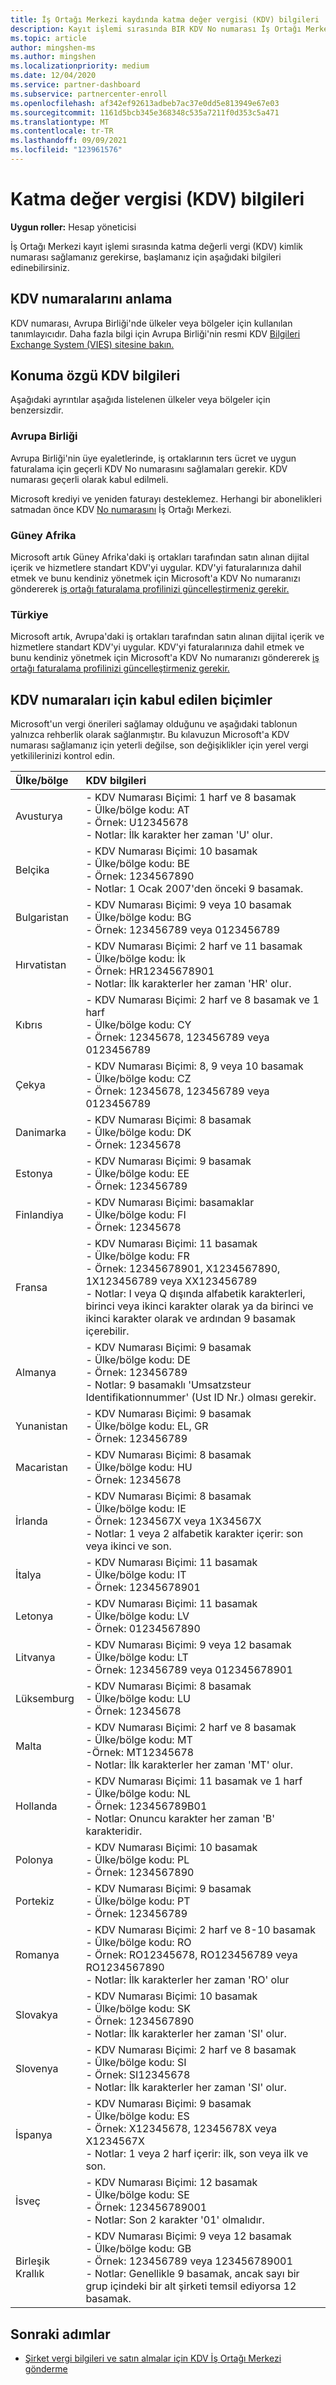 ```yaml
---
title: İş Ortağı Merkezi kaydında katma değer vergisi (KDV) bilgileri
description: Kayıt işlemi sırasında BIR KDV No numarası İş Ortağı Merkezi, bu bilgiler başlamanıza yardımcı olur.
ms.topic: article
author: mingshen-ms
ms.author: mingshen
ms.localizationpriority: medium
ms.date: 12/04/2020
ms.service: partner-dashboard
ms.subservice: partnercenter-enroll
ms.openlocfilehash: af342ef92613adbeb7ac37e0dd5e813949e67e03
ms.sourcegitcommit: 1161d5bcb345e368348c535a7211f0d353c5a471
ms.translationtype: MT
ms.contentlocale: tr-TR
ms.lasthandoff: 09/09/2021
ms.locfileid: "123961576"
---
```

# <a name="value-added-tax-vat-information"></a>Katma değer vergisi (KDV) bilgileri

**Uygun roller:** Hesap yöneticisi


İş Ortağı Merkezi kayıt işlemi sırasında katma değerli vergi (KDV) kimlik numarası sağlamanız gerekirse, başlamanız için aşağıdaki bilgileri edinebilirsiniz.

## <a name="understanding-vat-numbers"></a>KDV numaralarını anlama

KDV numarası, Avrupa Birliği'nde ülkeler veya bölgeler için kullanılan tanımlayıcıdır. Daha fazla bilgi için Avrupa Birliği'nin resmi KDV [Bilgileri Exchange System (VIES) sitesine bakın.](http://ec.europa.eu/taxation_customs/vies/vieshome.do)

## <a name="location-specific-vat-information"></a>Konuma özgü KDV bilgileri

Aşağıdaki ayrıntılar aşağıda listelenen ülkeler veya bölgeler için benzersizdir.

### <a name="european-union"></a>Avrupa Birliği

Avrupa Birliği'nin üye eyaletlerinde, iş ortaklarının ters ücret ve uygun faturalama için geçerli KDV No numarasını sağlamaları gerekir. KDV numarası geçerli olarak kabul edilmeli.

Microsoft krediyi ve yeniden faturayı desteklemez. Herhangi bir abonelikleri satmadan önce KDV [No numarasını](organization-tax-info.md) İş Ortağı Merkezi.

### <a name="south-africa"></a>Güney Afrika

Microsoft artık Güney Afrika'daki iş ortakları tarafından satın alınan dijital içerik ve hizmetlere standart KDV'yi uygular. KDV'yi faturalarınıza dahil etmek ve bunu kendiniz yönetmek için Microsoft'a KDV No numaranızı göndererek [iş ortağı faturalama profilinizi güncelleştirmeniz gerekir.](organization-tax-info.md)

### <a name="turkey"></a>Türkiye

Microsoft artık, Avrupa'daki iş ortakları tarafından satın alınan dijital içerik ve hizmetlere standart KDV'yi uygular. KDV'yi faturalarınıza dahil etmek ve bunu kendiniz yönetmek için Microsoft'a KDV No numaranızı göndererek [iş ortağı faturalama profilinizi güncelleştirmeniz gerekir.](organization-tax-info.md)

## <a name="accepted-formats-for-vat-numbers"></a>KDV numaraları için kabul edilen biçimler

Microsoft'un vergi önerileri sağlamay olduğunu ve aşağıdaki tablonun yalnızca rehberlik olarak sağlanmıştır. Bu kılavuzun Microsoft'a KDV numarası sağlamanız için yeterli değilse, son değişiklikler için yerel vergi yetkililerinizi kontrol edin.

|Ülke/bölge | KDV bilgileri |
|:------------|:----------|
|Avusturya  |- KDV Numarası Biçimi: 1 harf ve 8 basamak<br/>- Ülke/bölge kodu: AT<br/>- Örnek: U12345678<br/>- Notlar: İlk karakter her zaman 'U' olur. |
|Belçika  |- KDV Numarası Biçimi: 10 basamak<br/>- Ülke/bölge kodu: BE<br/>- Örnek: 1234567890<br/>- Notlar: 1 Ocak 2007'den önceki 9 basamak. |
| Bulgaristan  |- KDV Numarası Biçimi: 9 veya 10 basamak<br/>- Ülke/bölge kodu: BG<br/>- Örnek: 123456789 veya 0123456789 |
| Hırvatistan |- KDV Numarası Biçimi: 2 harf ve 11 basamak<br/>- Ülke/bölge kodu: İk<br/>- Örnek: HR12345678901<br/>- Notlar: İlk karakterler her zaman 'HR' olur. |
|Kıbrıs |- KDV Numarası Biçimi: 2 harf ve 8 basamak ve 1 harf<br/>- Ülke/bölge kodu: CY<br/>- Örnek: 12345678, 123456789 veya 0123456789 |
|Çekya |- KDV Numarası Biçimi: 8, 9 veya 10 basamak<br/>- Ülke/bölge kodu: CZ<br/>- Örnek: 12345678, 123456789 veya 0123456789 |
| Danimarka |- KDV Numarası Biçimi: 8 basamak<br/>- Ülke/bölge kodu: DK<br/>- Örnek: 12345678<br/> |
|Estonya |- KDV Numarası Biçimi: 9 basamak<br/>- Ülke/bölge kodu: EE<br/>- Örnek: 123456789<br/> |
|Finlandiya |- KDV Numarası Biçimi: basamaklar<br/>- Ülke/bölge kodu: FI<br/>- Örnek: 12345678 |
|Fransa |- KDV Numarası Biçimi: 11 basamak<br/>- Ülke/bölge kodu: FR<br/>- Örnek: 12345678901, X1234567890, 1X123456789 veya XX123456789<br/>- Notlar: I veya Q dışında alfabetik karakterleri, birinci veya ikinci karakter olarak ya da birinci ve ikinci karakter olarak ve ardından 9 basamak içerebilir. |
|Almanya |- KDV Numarası Biçimi: 9 basamak<br/>- Ülke/bölge kodu: DE<br/>- Örnek: 123456789<br/>- Notlar: 9 basamaklı 'Umsatzsteur Identifikationnummer' (Ust ID Nr.) olması gerekir. |
|Yunanistan |- KDV Numarası Biçimi: 9 basamak<br/>- Ülke/bölge kodu: EL, GR<br/>- Örnek: 123456789 |
|Macaristan |- KDV Numarası Biçimi: 8 basamak<br/>- Ülke/bölge kodu: HU<br/>- Örnek: 12345678 |
|İrlanda |- KDV Numarası Biçimi: 8 basamak<br/>- Ülke/bölge kodu: IE<br/>- Örnek: 1234567X veya 1X34567X<br/>- Notlar: 1 veya 2 alfabetik karakter içerir: son veya ikinci ve son. |
|İtalya |- KDV Numarası Biçimi: 11 basamak<br/>- Ülke/bölge kodu: IT<br/>- Örnek: 12345678901 |
|Letonya |- KDV Numarası Biçimi: 11 basamak<br/>- Ülke/bölge kodu: LV<br/>- Örnek: 01234567890 |
|Litvanya |- KDV Numarası Biçimi: 9 veya 12 basamak<br/>- Ülke/bölge kodu: LT<br/>- Örnek: 123456789 veya 012345678901 |
|Lüksemburg |- KDV Numarası Biçimi: 8 basamak<br/>- Ülke/bölge kodu: LU<br/>- Örnek: 12345678 |
|Malta |- KDV Numarası Biçimi: 2 harf ve 8 basamak<br/>- Ülke/bölge kodu: MT</br>-Örnek: MT12345678<br/>- Notlar: İlk karakterler her zaman 'MT' olur. |
|Hollanda |- KDV Numarası Biçimi: 11 basamak ve 1 harf<br/>- Ülke/bölge kodu: NL<br/>- Örnek: 123456789B01<br/>- Notlar: Onuncu karakter her zaman 'B' karakteridir. |
|Polonya |- KDV Numarası Biçimi: 10 basamak<br/>- Ülke/bölge kodu: PL<br/>- Örnek: 1234567890 |
|Portekiz |- KDV Numarası Biçimi: 9 basamak<br/>- Ülke/bölge kodu: PT<br/>- Örnek: 123456789 |
|Romanya |- KDV Numarası Biçimi: 2 harf ve 8-10 basamak<br/>- Ülke/bölge kodu: RO<br/>- Örnek: RO12345678, RO123456789 veya RO1234567890<br/>- Notlar: İlk karakterler her zaman 'RO' olur |
|Slovakya |- KDV Numarası Biçimi: 10 basamak<br/>- Ülke/bölge kodu: SK<br/>- Örnek: 1234567890<br/>- Notlar: İlk karakterler her zaman 'SI' olur. |
|Slovenya |- KDV Numarası Biçimi: 2 harf ve 8 basamak<br/>- Ülke/bölge kodu: SI<br/>- Örnek: SI12345678<br/>- Notlar: İlk karakterler her zaman 'SI' olur. |
|İspanya |- KDV Numarası Biçimi: 9 basamak<br/>- Ülke/bölge kodu: ES<br/>- Örnek: X12345678, 12345678X veya X1234567X<br/>- Notlar: 1 veya 2 harf içerir: ilk, son veya ilk ve son. |
|İsveç |- KDV Numarası Biçimi: 12 basamak<br/>- Ülke/bölge kodu: SE<br/>- Örnek: 123456789001<br/>- Notlar: Son 2 karakter '01' olmalıdır. |
|Birleşik Krallık |- KDV Numarası Biçimi: 9 veya 12 basamak<br/>- Ülke/bölge kodu: GB<br/>- Örnek: 123456789 veya 123456789001<br/>- Notlar: Genellikle 9 basamak, ancak sayı bir grup içindeki bir alt şirketi temsil ediyorsa 12 basamak. |

## <a name="next-steps"></a>Sonraki adımlar

- [Şirket vergi bilgileri ve satın almalar için KDV İş Ortağı Merkezi gönderme](organization-tax-info.md)
